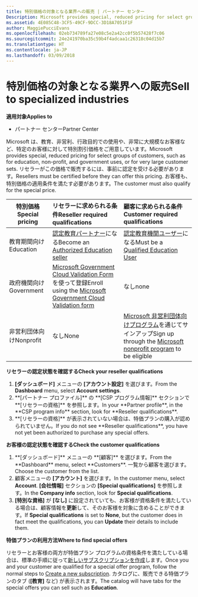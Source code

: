 ```yaml
---
title: 特別価格の対象となる業界への販売 | パートナー センター
Description: Microsoft provides special, reduced pricing for select groups of customers, such as for education, non-profit, and government uses, or for very large customer sets.
ms.assetid: 4E085C48-3CF5-49CF-9DCC-3D18A7051F1F
author: MaggiePucciEvans
ms.openlocfilehash: 02eb734789fa27e08c5e2a42cc0f5b57428f7c06
ms.sourcegitcommit: 24e241970ba35c59b4f4adcaa1c26318c04d15b7
ms.translationtype: HT
ms.contentlocale: ja-JP
ms.lasthandoff: 03/09/2018
---
```

# <a name="sell-to-specialized-industries"></a><span data-ttu-id="905ff-102">特別価格の対象となる業界への販売</span><span class="sxs-lookup"><span data-stu-id="905ff-102">Sell to specialized industries</span></span>

**<span data-ttu-id="905ff-103">適用対象</span><span class="sxs-lookup"><span data-stu-id="905ff-103">Applies to</span></span>**

-  <span data-ttu-id="905ff-104">パートナー センター</span><span class="sxs-lookup"><span data-stu-id="905ff-104">Partner Center</span></span>

<span data-ttu-id="905ff-105">Microsoft は、教育、非営利、行政目的での使用や、非常に大規模なお客様など、特定のお客様に対して特別割引価格をご用意しています。</span><span class="sxs-lookup"><span data-stu-id="905ff-105">Microsoft provides special, reduced pricing for select groups of customers, such as for education, non-profit, and government uses, or for very large customer sets.</span></span> <span data-ttu-id="905ff-106">リセラーがこの価格で販売するには、事前に認定を受ける必要があります。</span><span class="sxs-lookup"><span data-stu-id="905ff-106">Resellers must be certified before they can offer this pricing.</span></span> <span data-ttu-id="905ff-107">お客様も、特別価格の適用条件を満たす必要があります。</span><span class="sxs-lookup"><span data-stu-id="905ff-107">The customer must also qualify for the special price.</span></span>

|**<span data-ttu-id="905ff-108">特別価格</span><span class="sxs-lookup"><span data-stu-id="905ff-108">Special pricing</span></span>**   |**<span data-ttu-id="905ff-109">リセラーに求められる条件</span><span class="sxs-lookup"><span data-stu-id="905ff-109">Reseller required qualifications</span></span>**   |**<span data-ttu-id="905ff-110">顧客に求められる条件</span><span class="sxs-lookup"><span data-stu-id="905ff-110">Customer required qualifications</span></span>**   |
|----------------------------|:---------------------------------|:------------------------------------------|
|<span data-ttu-id="905ff-111">教育期間向け</span><span class="sxs-lookup"><span data-stu-id="905ff-111">Education</span></span>   |<span data-ttu-id="905ff-112">[認定教育パートナー](https://www.mepn.com/MEPN/AEPHome.aspx)になる</span><span class="sxs-lookup"><span data-stu-id="905ff-112">Become an [Authorized Education seller](https://www.mepn.com/MEPN/AEPHome.aspx)</span></span>   | <span data-ttu-id="905ff-113">[認定教育機関ユーザー](https://www.microsoft.com/Licensing/licensing-programs/licensing-for-industries.aspx#tab=2)になる</span><span class="sxs-lookup"><span data-stu-id="905ff-113">Must be a [Qualified Education User](https://www.microsoft.com/Licensing/licensing-programs/licensing-for-industries.aspx#tab=2)</span></span>   |
|<span data-ttu-id="905ff-114">政府機関向け</span><span class="sxs-lookup"><span data-stu-id="905ff-114">Government</span></span>   |<span data-ttu-id="905ff-115">[Microsoft Government Cloud Validation Form](http://azuregov.microsoft.com/csp) を使って登録</span><span class="sxs-lookup"><span data-stu-id="905ff-115">Enroll using the [Microsoft Government Cloud Validation form](http://azuregov.microsoft.com/csp)</span></span>|   <span data-ttu-id="905ff-116">なし</span><span class="sxs-lookup"><span data-stu-id="905ff-116">none</span></span>|
|<span data-ttu-id="905ff-117">非営利団体向け</span><span class="sxs-lookup"><span data-stu-id="905ff-117">Nonprofit</span></span>  |<span data-ttu-id="905ff-118">なし</span><span class="sxs-lookup"><span data-stu-id="905ff-118">None</span></span>   |<span data-ttu-id="905ff-119">[Microsoft 非営利団体向けプログラム](https://nonprofit.microsoft.com/#/register)を通じてサインアップ</span><span class="sxs-lookup"><span data-stu-id="905ff-119">Sign up through the [Microsoft nonprofit program](https://nonprofit.microsoft.com/#/register) to be eligible</span></span>   |


**<span data-ttu-id="905ff-120">リセラーの認定状態を確認する</span><span class="sxs-lookup"><span data-stu-id="905ff-120">Check your reseller qualifications</span></span>**

1.  <span data-ttu-id="905ff-121">**[ダッシュボード]** メニューの **[アカウント設定]** を選びます。</span><span class="sxs-lookup"><span data-stu-id="905ff-121">From the **Dashboard** menu, select **Account settings**.</span></span>
2.  <span data-ttu-id="905ff-122">
          **[パートナー プロファイル]** の **[CSP プログラム情報]** セクションで **[リセラーの資格]** を参照します。</span><span class="sxs-lookup"><span data-stu-id="905ff-122">In your **Partner profile**, in the **CSP program info** section, look for **Reseller qualifications**.</span></span>
3.  <span data-ttu-id="905ff-123">
          **[リセラーの資格]** が表示されていない場合は、特価プランの購入が認められていません。</span><span class="sxs-lookup"><span data-stu-id="905ff-123">If you do not see **Reseller qualifications**, you have not yet been authorized to purchase any special offers.</span></span>

**<span data-ttu-id="905ff-124">お客様の認定状態を確認する</span><span class="sxs-lookup"><span data-stu-id="905ff-124">Check the customer qualifications</span></span>**

1.  <span data-ttu-id="905ff-125">
          **[ダッシュボード]** メニューの **[顧客]** を選びます。</span><span class="sxs-lookup"><span data-stu-id="905ff-125">From the **Dashboard** menu, select **Customers**.</span></span> <span data-ttu-id="905ff-126">一覧から顧客を選びます。</span><span class="sxs-lookup"><span data-stu-id="905ff-126">Choose the customer from the list.</span></span>
2.  <span data-ttu-id="905ff-127">顧客メニューの **[アカウント]** を選びます。</span><span class="sxs-lookup"><span data-stu-id="905ff-127">In the customer menu, select **Account**.</span></span> <span data-ttu-id="905ff-128">
          **[会社情報]** セクションの **[Special qualifications]** を参照します。</span><span class="sxs-lookup"><span data-stu-id="905ff-128">In the **Company info** section, look for **Special qualifications**.</span></span>
3.  <span data-ttu-id="905ff-129">**[特別な資格]** が **[なし]** に設定されていても、お客様が資格条件を満たしている場合は、顧客情報を**更新**して、そのお客様を対象に含めることができます。</span><span class="sxs-lookup"><span data-stu-id="905ff-129">If **Special qualifications** is set to **None**, but the customer does in fact meet the qualifications, you can **Update** their details to include them.</span></span>

**<span data-ttu-id="905ff-130">特価プランの利用方法</span><span class="sxs-lookup"><span data-stu-id="905ff-130">Where to find special offers</span></span>**

<span data-ttu-id="905ff-131">リセラーとお客様の両方が特価プラン プログラムの資格条件を満たしている場合は、標準の手順に従って[新しいサブスクリプションを作成](create-a-new-subscription.md)します。</span><span class="sxs-lookup"><span data-stu-id="905ff-131">Once you and your customer are qualified for a special offer program, follow the normal steps to [Create a new subscription](create-a-new-subscription.md).</span></span> <span data-ttu-id="905ff-132">カタログに、販売できる特価プランのタブ (**[教育]** など) が表示されます。</span><span class="sxs-lookup"><span data-stu-id="905ff-132">The catalog will have tabs for the special offers you can sell such as **Education**.</span></span> 


 

 

 



